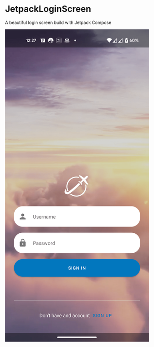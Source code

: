 # JetpackLoginScreen
A beautiful login screen build with Jetpack Compose

![jetpack_compose_login_ui_screen-min.png](jetpack_compose_login_ui_screen-min.png)
